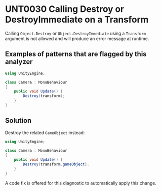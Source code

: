 # UNT0030 Calling Destroy or DestroyImmediate on a Transform

Calling `Object.Destroy` or `Object.DestroyImmediate` using a `Transform` argument is not allowed and will produce an error message at runtime.

## Examples of patterns that are flagged by this analyzer

```csharp
using UnityEngine;

class Camera : MonoBehaviour
{
    public void Update() {
        Destroy(transform);
    }
}
```

## Solution

Destroy the related `GameObject` instead:

```csharp
using UnityEngine;

class Camera : MonoBehaviour
{
    public void Update() {
        Destroy(transform.gameObject);
    }
}
```

A code fix is offered for this diagnostic to automatically apply this change.
